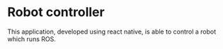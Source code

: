 # Robot controller
This application, developed using react native, is able to control a robot which runs ROS.
